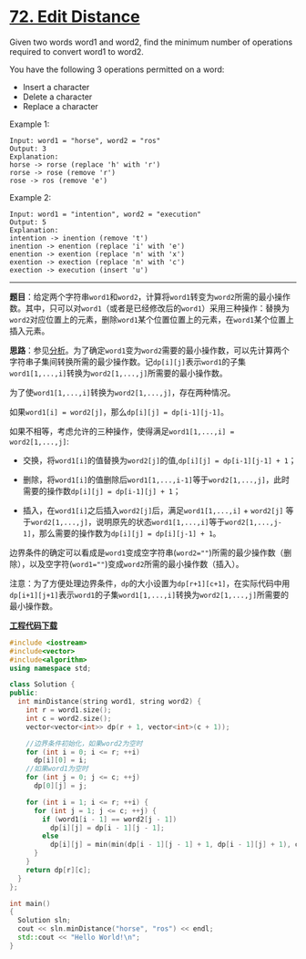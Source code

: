 # [72. Edit Distance](https://leetcode.com/problems/edit-distance/)

Given two words word1 and word2, find the minimum number of operations required to convert word1 to word2.

You have the following 3 operations permitted on a word:

- Insert a character
- Delete a character
- Replace a character

Example 1:

    Input: word1 = "horse", word2 = "ros"
    Output: 3
    Explanation: 
    horse -> rorse (replace 'h' with 'r')
    rorse -> rose (remove 'r')
    rose -> ros (remove 'e')
Example 2:

    Input: word1 = "intention", word2 = "execution"
    Output: 5
    Explanation: 
    intention -> inention (remove 't')
    inention -> enention (replace 'i' with 'e')
    enention -> exention (replace 'n' with 'x')
    exention -> exection (replace 'n' with 'c')
    exection -> execution (insert 'u')

-----

**题目**：给定两个字符串`word1`和`word2`，计算将`word1`转变为`word2`所需的最小操作数。其中，只可以对`word1`（或者是已经修改后的`word1`）采用三种操作：替换为`word2`对应位置上的元素，删除`word1`某个位置位置上的元素，在`word1`某个位置上插入元素。

**思路**：参见[分析](https://leetcode.com/problems/edit-distance/discuss/25846/20ms-Detailed-Explained-C%2B%2B-Solutions-(O(n)-Space))。为了确定`word1`变为`word2`需要的最小操作数，可以先计算两个字符串子集间转换所需的最少操作数。记`dp[i][j]`表示`word1`的子集`word1[1,...,i]`转换为`word2[1,...,j]`所需要的最小操作数。

为了使`word1[1,...,i]`转换为`word2[1,...,j]`，存在两种情况。

如果`word1[i] = word2[j]`，那么`dp[i][j] = dp[i-1][j-1]`。

如果不相等，考虑允许的三种操作，使得满足`word1[1,...,i] = word2[1,...,j]`:

- 交换，将`word1[i]`的值替换为`word2[j]`的值,`dp[i][j] = dp[i-1][j-1] + 1`；

- 删除，将`word1[i]`的值删除后`word1[1,...,i-1]`等于`word2[1,...,j]`，此时需要的操作数`dp[i][j] = dp[i-1][j] + 1`；

- 插入，在`word1[i]`之后插入`word2[j]`后，满足`word1[1,...,i]` +  `word2[j]` 等于`word2[1,...,j]`，说明原先的状态`word1[1,...,i]`等于`word2[1,...,j-1]`，那么需要的操作数为`dp[i][j] = dp[i][j-1] + 1`。

边界条件的确定可以看成是`word1`变成空字符串(`word2=""`)所需的最少操作数（删除），以及空字符(`word1=""`)变成`word2`所需的最小操作数（插入）。

注意：为了方便处理边界条件，`dp`的大小设置为`dp[r+1][c+1]`，在实际代码中用`dp[i+1][j+1]`表示`word1`的子集`word1[1,...,i]`转换为`word2[1,...,j]`所需要的最小操作数。

[**工程代码下载**](https://github.com/abesft/leetcode/blob/master/072EditDistance/072EditDistance.cpp)

```cpp
#include <iostream>
#include<vector>
#include<algorithm>
using namespace std;

class Solution {
public:
  int minDistance(string word1, string word2) {
    int r = word1.size();
    int c = word2.size();
    vector<vector<int>> dp(r + 1, vector<int>(c + 1));

    //边界条件初始化，如果word2为空时
    for (int i = 0; i <= r; ++i)
      dp[i][0] = i;
    //如果word1为空时
    for (int j = 0; j <= c; ++j)
      dp[0][j] = j;

    for (int i = 1; i <= r; ++i) {
      for (int j = 1; j <= c; ++j) {
        if (word1[i - 1] == word2[j - 1])
          dp[i][j] = dp[i - 1][j - 1];
        else
          dp[i][j] = min(min(dp[i - 1][j - 1] + 1, dp[i - 1][j] + 1), dp[i][j - 1] + 1);
      }
    }
    return dp[r][c];
  }
};

int main()
{
  Solution sln;
  cout << sln.minDistance("horse", "ros") << endl;
  std::cout << "Hello World!\n";
}
```